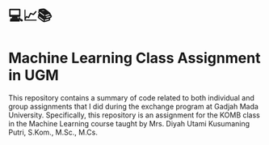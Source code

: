 # 💻📈📚
# Machine Learning Class Assignment in UGM

This repository contains a summary of code related to both individual and group assignments that I did during the exchange program at Gadjah Mada University. Specifically, this repository is an assignment for the KOMB class in the Machine Learning course taught by Mrs. Diyah Utami Kusumaning Putri, S.Kom., M.Sc., M.Cs.
